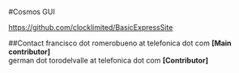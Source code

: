 #Cosmos GUI

https://github.com/clocklimited/BasicExpressSite

##Contact
francisco dot romerobueno at telefonica dot com **[Main contributor]**
<br>
german dot torodelvalle at telefonica dot com **[Contributor]**
